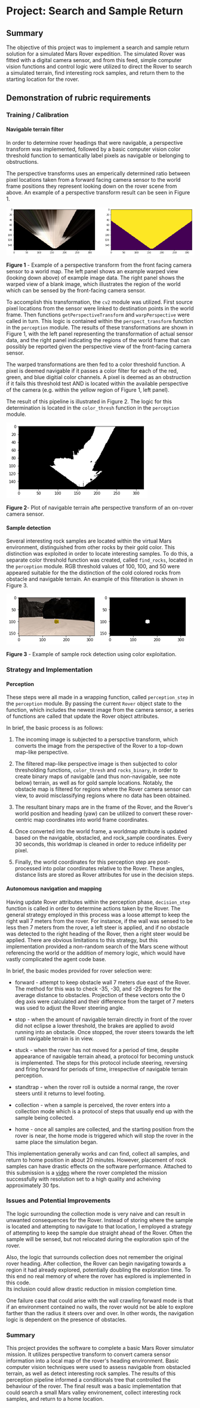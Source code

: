 [//]: # (Image References)

[image1]: ./output/demo_images/warped_img.png
[image2]: ./output/demo_images/color_thresh.png
[image3]: ./output/demo_images/rocks_binary.png

# Project: Search and Sample Return

## Summary

The objective of this project was to implement a search and sample return
solution for a simulated Mars Rover expedition.  The simulated Rover was  fitted
with a digital camera sensor, and from this feed, simple computer vision
functions and control logic were utilized to direct the Rover to search a
simulated terrain, find interesting rock samples, and return them to the
starting location for the rover.  

## Demonstration of rubric requirements

### Training / Calibration

#### Navigable terrain filter

In order to determine rover headings that were navigable, a perspective
transform was implemented, followed by a basic computer vision color threshold
function to semantically label pixels as navigable or belonging to obstructions.

The perspective transforms uses an emperically determined ratio between pixel
locations taken from a forward facing camera sensor to the world frame positions
they represent looking down on the rover scene from above.  An example of a
perspective transform result can be seen in Figure 1.

![alt_text][image1]

**Figure 1** - Example of a perspective transform from the front facing camera
sensor to a world map.  The left panel shows an example warped view (looking down
above) of example image data.  The right panel shows the warped view of a
blank image, which illustrates the region of the world which can be sensed by
the front-facing camera sensor.  

To accomplish this transformation, the `cv2` module was utilized. First source
pixel locations from the sensor were linked to destination points in the world
frame.  Then functions `getPerspectiveTransform` and `warpPerspective` were
called in turn.  This logic is contained within the `perspect_transform`
function in the `perception` module. The results of these transformations are
shown in Figure 1, with the left panel representing the transformation of actual
sensor data, and the right panel indicating the regions of the world frame that
can possibly be reported given the perspective view of the front-facing camera
sensor.  

The warped transformations are then fed to a color threshold function.  A pixel
is deemed navigable if it passes a color filter for each of the red, green, and
blue digitial color channels.  A pixel is deemed as an obstruction if it fails
this threshold test AND is located within the available perspective of the
camera (e.g. within the yellow region of Figure 1, left panel).  

The result of this pipeline is illustrated in Figure 2.  The logic for this
determination is located in the `color_thresh` function in the `perception`
module.

![alt_text][image2]

**Figure 2**- Plot of navigable terrain afte perspective transform of an
on-rover camera sensor.  

#### Sample detection

Several interesting rock samples are located within the virtual Mars
environment, distinguished from other rocks by their gold color.  This
distinction was exploited  in order to locate interesting samples.  To do this,
a separate color threshold  function was created, called `find_rocks`, located
in the `perception` module. RGB threshold values of 100, 100, and 50 were
appeared suitable for the the distinction of the cold colored rocks from
obstacle and navigable terrain. An example of this filteration is shown in
Figure 3.  

![alt_text][image3]

**Figure 3** - Example of sample rock detection using color exploitation.  

### Strategy and Implementation

#### Perception

These steps were all made in a wrapping function, called `perception_step` in
the `perception` module.  By passing the current `Rover` object state to the
function, which includes the newest image from the camera sensor, a series
of functions are called that update the Rover object attributes.  

In brief, the basic process is as follows:
1. The incoming image is subjected to a perspctive transform, which converts
the image from the perspective of the Rover to a top-down map-like perspective.

2. The filtered map-like perspective image is then subjected to color
thresholding  functions, `color_thresh` and `rocks_binary`, in order to create
binary maps of  navigable (and thus non-navigable, see note below) terrain, as
well as for gold sample locations.  Notably, the obstacle map is filtered for
regions where the Rover  camera sensor can view, to avoid misclassifying regions
where no data has been  obtained.  

3. The resultant binary maps are in the frame of the Rover, and the Rover's
world position and heading (yaw) can be utilized to convert these rover-centric
map coordinates into world frame coordinates.  

4. Once converted into the world frame, a worldmap attribute is updated based on
the navigable, obstacled, and rock_sample coordinates.  Every 30 seconds, this
worldmap is cleaned in order to reduce infidelity per pixel.  

5. Finally, the world coordinates for this perception step are post-processed
into polar coordinates relative to the Rover.  These angles, distance lists
are stored as Rover attributes for use in the decision steps.  

#### Autonomous navigation and mapping

Having update Rover attributes within the perception phase, `decision_step`
function is called in order to determine actions taken by the Rover.  The
general strategy employed in this process was a loose attempt to keep the
right wall 7 meters from the rover.  For instance, if the wall was sensed to be
less then 7 meters from the rover, a left steer is applied, and if no obstacle
was detected to the right heading of the Rover, then a right steer would be
applied.  There are obvious limitations to this strategy, but this
implementation provided a non-random search of the Mars scene without
referencing the world or the addition of memory logic, which would have vastly
complicated the agent code base.  

In brief, the basic modes provided for rover selection were:

* forward - attempt to keep obstacle wall 7 meters due east of the Rover.  The
method for this was to check -35, -30, and -25 degrees for the average distance
to obstacles.  Projection of these vectors onto the 0 deg axis were calculated
and their difference from the target of 7 meters was used to adjust the Rover
steering angle.  

* stop - when the amount of navigable terrain directly in front of the rover
did not eclipse a lower threshold, the brakes are applied to avoid running
into an obstacle.  Once stopped, the rover steers towards the left until
navigable terrain is in view.  

* stuck - when the rover has not moved for a period of time, despite appearance
of navigable terrain ahead, a protocol for becoming unstuck is implemented.  The
steps for this protocol include steering, reversing and firing forward for
periods of time, irrespective of navigable terrain perception.

* standtrap - when the rover roll is outside a normal range, the rover steers
until it returns to level footing.  

* collection - when a sample is perceived, the rover enters into a collection
mode which is a protocol of steps that usually end up with the sample being
collected.  

* home - once all samples are collected, and the starting position from the
rover is near, the home mode is triggered which will stop the rover in the
same place the simulation began.  

This implementation generally works and can find, collect all samples, and
return to home position in about 20 minutes.  However, placement of rock samples
can have drastic effects on the software performance.  Attached to this
submission is a
[video](https://github.com/CCThompson82/RoboND-Rover-Project/blob/master/output/submission_run1.mp4.zip)
where the rover completed the mission successfully with resolution set to a high
quality and acheiving approximately 30 fps.    


### Issues and Potential Improvements

The logic surrounding the collection mode is very naive and can result in
unwanted consequences for the Rover.  Instead of storing where the sample is
located and attempting to navigate to that location, I employed a strategy of
attempting to keep the sample due straight ahead of the Rover.  Often the sample
will be sensed, but not relocated during the exploration spin of the rover.

Also, the logic that surrounds collection does not remember the original rover
heading.  After collection, the Rover can begin navigating towards a region it
had already explored, potentially doubling the exploration time.  To this end
no real memory of where the rover has explored is implemented in this code.  
Its inclusion could allow drastic reduction in mission completion time.  

One failure case that could arise with the wall crawling forward mode is that
if an environment contained no walls, the rover would not be able to explore
farther than the radius it steers over and over.  In other words, the navigation
logic is dependent on the presence of obstacles.  


### Summary

This project provides the software to complete a basic Mars Rover simulator
mission.  It utilizes perspective transform to convert camera sensor information
into a local map of the rover's heading environment.  Basic computer vision
techniques were used to assess navigable from obstacled terrain, as well as
detect interesting rock samples.  The results of this perception pipeline
informed a conditionals tree that controlled the behaviour of the rover.  The
final result was a basic implementation that could search a small Mars valley
environement, collect interesting rock samples, and return to a home location.  
